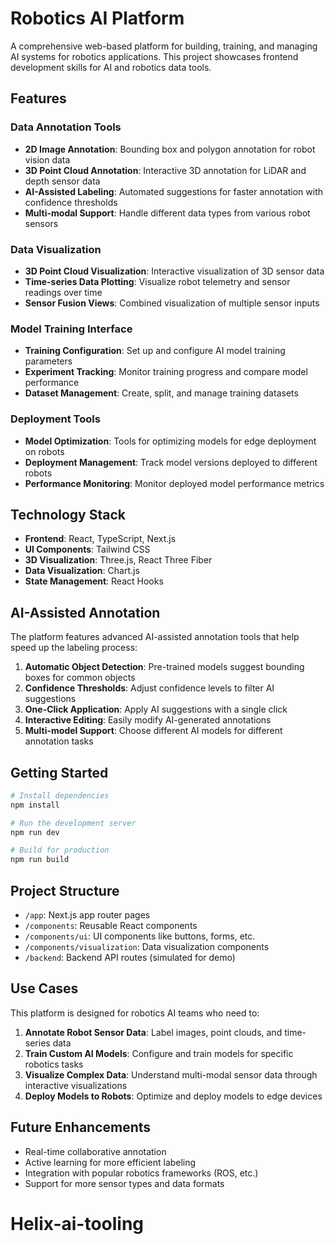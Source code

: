 # Robotics AI Platform

A comprehensive web-based platform for building, training, and managing AI systems for robotics applications. This project showcases frontend development skills for AI and robotics data tools.

## Features

### Data Annotation Tools

- **2D Image Annotation**: Bounding box and polygon annotation for robot vision data
- **3D Point Cloud Annotation**: Interactive 3D annotation for LiDAR and depth sensor data
- **AI-Assisted Labeling**: Automated suggestions for faster annotation with confidence thresholds
- **Multi-modal Support**: Handle different data types from various robot sensors

### Data Visualization

- **3D Point Cloud Visualization**: Interactive visualization of 3D sensor data
- **Time-series Data Plotting**: Visualize robot telemetry and sensor readings over time
- **Sensor Fusion Views**: Combined visualization of multiple sensor inputs

### Model Training Interface

- **Training Configuration**: Set up and configure AI model training parameters
- **Experiment Tracking**: Monitor training progress and compare model performance
- **Dataset Management**: Create, split, and manage training datasets

### Deployment Tools

- **Model Optimization**: Tools for optimizing models for edge deployment on robots
- **Deployment Management**: Track model versions deployed to different robots
- **Performance Monitoring**: Monitor deployed model performance metrics

## Technology Stack

- **Frontend**: React, TypeScript, Next.js
- **UI Components**: Tailwind CSS
- **3D Visualization**: Three.js, React Three Fiber
- **Data Visualization**: Chart.js
- **State Management**: React Hooks

## AI-Assisted Annotation

The platform features advanced AI-assisted annotation tools that help speed up the labeling process:

1. **Automatic Object Detection**: Pre-trained models suggest bounding boxes for common objects
2. **Confidence Thresholds**: Adjust confidence levels to filter AI suggestions
3. **One-Click Application**: Apply AI suggestions with a single click
4. **Interactive Editing**: Easily modify AI-generated annotations
5. **Multi-model Support**: Choose different AI models for different annotation tasks

## Getting Started

```bash
# Install dependencies
npm install

# Run the development server
npm run dev

# Build for production
npm run build
```

## Project Structure

- `/app`: Next.js app router pages
- `/components`: Reusable React components
- `/components/ui`: UI components like buttons, forms, etc.
- `/components/visualization`: Data visualization components
- `/backend`: Backend API routes (simulated for demo)

## Use Cases

This platform is designed for robotics AI teams who need to:

1. **Annotate Robot Sensor Data**: Label images, point clouds, and time-series data
2. **Train Custom AI Models**: Configure and train models for specific robotics tasks
3. **Visualize Complex Data**: Understand multi-modal sensor data through interactive visualizations
4. **Deploy Models to Robots**: Optimize and deploy models to edge devices

## Future Enhancements

- Real-time collaborative annotation
- Active learning for more efficient labeling
- Integration with popular robotics frameworks (ROS, etc.)
- Support for more sensor types and data formats
# Helix-ai-tooling
